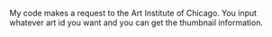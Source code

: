 My code makes a request to the Art Institute of Chicago. You input whatever art id you want and you can get the thumbnail information.